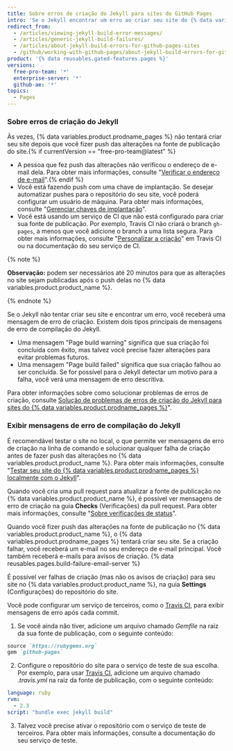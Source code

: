 ```yaml
---
title: Sobre erros de criação do Jekyll para sites do GitHub Pages
intro: 'Se o Jekyll encontrar um erro ao criar seu site do {% data variables.product.prodname_pages %} localmente ou no {% data variables.product.product_name %}, você receberá uma mensagem de erro com mais informações.'
redirect_from:
  - /articles/viewing-jekyll-build-error-messages/
  - /articles/generic-jekyll-build-failures/
  - /articles/about-jekyll-build-errors-for-github-pages-sites
  - /github/working-with-github-pages/about-jekyll-build-errors-for-github-pages-sites
product: '{% data reusables.gated-features.pages %}'
versions:
  free-pro-team: '*'
  enterprise-server: '*'
  github-ae: '*'
topics:
  - Pages
---
```


### Sobre erros de criação do Jekyll

Às vezes, {% data variables.product.prodname_pages %} não tentará criar seu site depois que você fizer push das alterações na fonte de publicação do site.{% if currentVersion == "free-pro-team@latest" %}
- A pessoa que fez push das alterações não verificou o endereço de e-mail dela. Para obter mais informações, consulte "[Verificar o endereço de e-mail](/articles/verifying-your-email-address)".{% endif %}
- Você está fazendo push com uma chave de implantação. Se desejar automatizar pushes para o repositório do seu site, você poderá configurar um usuário de máquina. Para obter mais informações, consulte "[Gerenciar chaves de implantação](/developers/overview/managing-deploy-keys#machine-users)".
- Você está usando um serviço de CI que não está configurado para criar sua fonte de publicação. Por exemplo, Travis CI não criará o branch `gh-pages`, a menos que você adicione o branch a uma lista segura. Para obter mais informações, consulte "[Personalizar a criação](https://docs.travis-ci.com/user/customizing-the-build/#safelisting-or-blocklisting-branches)" em Travis CI ou na documentação do seu serviço de CI.

{% note %}

**Observação:** podem ser necessários até 20 minutos para que as alterações no site sejam publicadas após o push delas no {% data variables.product.product_name %}.

{% endnote %}

Se o Jekyll não tentar criar seu site e encontrar um erro, você receberá uma mensagem de erro de criação. Existem dois tipos principais de mensagens de erro de compilação do Jekyll.
- Uma mensagem "Page build warning" significa que sua criação foi concluída com êxito, mas talvez você precise fazer alterações para evitar problemas futuros.
- Uma mensagem "Page build failed" significa que sua criação falhou ao ser concluída. Se for possível para o Jekyll detectar um motivo para a falha, você verá uma mensagem de erro descritiva.

Para obter informações sobre como solucionar problemas de erros de criação, consulte [Solução de problemas de erros de criação do Jekyll para sites do {% data variables.product.prodname_pages %}](/articles/troubleshooting-jekyll-build-errors-for-github-pages-sites)".

### Exibir mensagens de erro de compilação do Jekyll

É recomendável testar o site no local, o que permite ver mensagens de erro de criação na linha de comando e solucionar qualquer falha de criação antes de fazer push das alterações no {% data variables.product.product_name %}. Para obter mais informações, consulte "[Testar seu site do {% data variables.product.prodname_pages %} localmente com o Jekyll](/articles/testing-your-github-pages-site-locally-with-jekyll)".

Quando você cria uma pull request para atualizar a fonte de publicação no {% data variables.product.product_name %}, é possível ver mensagens de erro de criação na guia **Checks** (Verificações) da pull request. Para obter mais informações, consulte "[Sobre verificações de status](/articles/about-status-checks)".

Quando você fizer push das alterações na fonte de publicação no {% data variables.product.product_name %}, o {% data variables.product.prodname_pages %} tentará criar seu site. Se a criação falhar, você receberá um e-mail no seu endereço de e-mail principal. Você também receberá e-mails para avisos de criação. {% data reusables.pages.build-failure-email-server %}

É possível ver falhas de criação (mas não os avisos de criação) para seu site no {% data variables.product.product_name %}, na guia **Settings** (Configurações) do repositório do site.

Você pode configurar um serviço de terceiros, como o [Travis CI](https://travis-ci.org/), para exibir mensagens de erro após cada commit.

1. Se você ainda não tiver, adicione um arquivo chamado _Gemfile_ na raiz da sua fonte de publicação, com o seguinte conteúdo:
  ```ruby
  source `https://rubygems.org`
  gem `github-pages`
  ```

2. Configure o repositório do site para o serviço de teste de sua escolha. Por exemplo, para usar [Travis CI](https://travis-ci.org/), adicione um arquivo chamado _.travis.yml_ na raiz da fonte de publicação, com o seguinte conteúdo:
  ```yaml
  language: ruby
  rvm:
    - 2.3
  script: "bundle exec jekyll build"
  ```
3. Talvez você precise ativar o repositório com o serviço de teste de terceiros. Para obter mais informações, consulte a documentação do seu serviço de teste.
